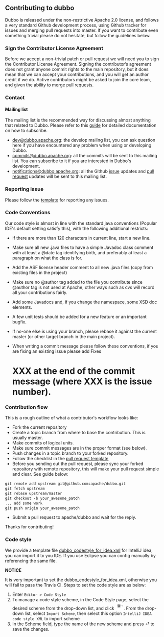 ## Contributing to dubbo

Dubbo is released under the non-restrictive Apache 2.0 license, and follows a very standard Github development process,
using Github tracker for issues and merging pull requests into master. If you want to contribute even something trivial
please do not hesitate, but follow the guidelines below.

### Sign the Contributor License Agreement

Before we accept a non-trivial patch or pull request we will need you to sign the Contributor License Agreement. Signing
the contributor’s agreement does not grant anyone commit rights to the main repository, but it does mean that we can
accept your contributions, and you will get an author credit if we do. Active contributors might be asked to join the
core team, and given the ability to merge pull requests.

### Contact

#### Mailing list

The mailing list is the recommended way for discussing almost anything that related to Dubbo. Please refer to
this [guide](https://github.com/apache/dubbo/wiki/Mailing-list-subscription-guide) for detailed documentation on how to
subscribe.

- [dev@dubbo.apache.org](mailto:dev-subscribe@dubbo.apache.org): the develop mailing list, you can ask question here if
  you have encountered any problem when using or developing Dubbo.
- [commits@dubbo.apache.org](mailto:commits-subscribe@dubbo.apache.org): all the commits will be sent to this mailing
  list. You can subscribe to it if you are interested in Dubbo's development.
- [notifications@dubbo.apache.org](mailto:notifications-subscribe@dubbo.apache.org): all the
  Github [issue](https://github.com/apache/dubbo/issues) updates
  and [pull request](https://github.com/apache/dubbo/pulls) updates will be sent to this mailing list.

### Reporting issue

Please follow the [template](https://github.com/apache/dubbo/issues/new?template=dubbo-issue-report-template.md) for
reporting any issues.

### Code Conventions

Our code style is almost in line with the standard java conventions (Popular IDE's default setting satisfy this), with
the following additional restricts:

* If there are more than 120 characters in current line, start a new line.

* Make sure all new .java files to have a simple Javadoc class comment with at least a @date tag identifying birth, and
  preferably at least a paragraph on what the class is for.

* Add the ASF license header comment to all new .java files (copy from existing files in the project)

* Make sure no @author tag added to the file you contribute since @author tag is not used at Apache, other ways such as
  cvs will record all your contributions fairly.

* Add some Javadocs and, if you change the namespace, some XSD doc elements.

* A few unit tests should be added for a new feature or an important bugfix.

* If no-one else is using your branch, please rebase it against the current master (or other target branch in the main
  project).

* When writing a commit message please follow these conventions, if you are fixing an existing issue please add Fixes
  # XXX at the end of the commit message (where XXX is the issue number).

### Contribution flow

This is a rough outline of what a contributor's workflow looks like:

* Fork the current repository
* Create a topic branch from where to base the contribution. This is usually master.
* Make commits of logical units.
* Make sure commit messages are in the proper format (see below).
* Push changes in a topic branch to your forked repository.
* Follow the checklist in
  the [pull request template](https://github.com/apache/dubbo/blob/master/PULL_REQUEST_TEMPLATE.md)
* Before you sending out the pull request, please sync your forked repository with remote repository, this will make
  your pull request simple and clear. See guide below:

```
git remote add upstream git@github.com:apache/dubbo.git
git fetch upstream
git rebase upstream/master
git checkout -b your_awesome_patch
... add some work
git push origin your_awesome_patch
```

* Submit a pull request to apache/dubbo and wait for the reply.

Thanks for contributing!

### Code style

We provide a template
file [dubbo_codestyle_for_idea.xml](https://github.com/apache/dubbo/tree/master/codestyle/dubbo_codestyle_for_idea.xml)
for IntelliJ idea, you can import it to you IDE. If you use Eclipse you can config manually by referencing the same
file.

**NOTICE**

It is very important to set the dubbo_codestyle_for_idea.xml, otherwise you will fail to pass the Travis CI. Steps to
set the code style are as below:

1. Enter `Editor > Code Style`
2. To manage a code style scheme, in the Code Style page, select the desired scheme from the drop-down list, and
   click ![manage profiles](codestyle/manage_profiles.png). From the drop-down list, select `Import Scheme`, then select
   this option `IntelliJ IDEA code style XML` to import scheme
3. In the Scheme field, type the name of the new scheme and press ⏎ to save the changes.

